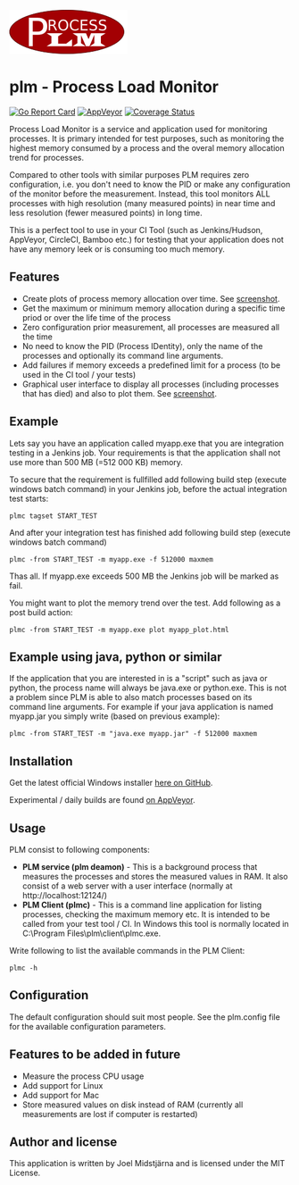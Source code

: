 ![GitHub Logo](/images/logo.png)

# plm - Process Load Monitor

[![Go Report Card](https://goreportcard.com/badge/github.com/midstar/plm)](https://goreportcard.com/report/github.com/midstar/plm)
[![AppVeyor](https://ci.appveyor.com/api/projects/status/github/midstar/plm?svg=true)](https://ci.appveyor.com/project/midstar/plm)
[![Coverage Status](https://coveralls.io/repos/github/midstar/plm/badge.svg?branch=master)](https://coveralls.io/github/midstar/plm?branch=master)

Process Load Monitor is a service and application used for monitoring processes. It is primary intended for test purposes, such as monitoring the highest memory consumed by a process and the overal memory allocation trend for processes.

Compared to other tools with similar purposes PLM requires zero configuration, i.e. you don't need to know the PID or make any configuration of the monitor before the measurement. Instead, this tool monitors ALL processes with high resolution (many measured points) in near time and less resolution (fewer measured points) in long time. 

This is a perfect tool to use in your CI Tool (such as Jenkins/Hudson, AppVeyor, CircleCI, Bamboo etc.) for testing that your application does not have any memory leek or is consuming too much memory.

## Features

* Create plots of process memory allocation over time. See [screenshot](images/screenshot_plot.png).
* Get the maximum or minimum memory allocation during a specific time priod or over the life time of the process
* Zero configuration prior measurement, all processes are measured all the time
* No need to know the PID (Process IDentity), only the name of the processes and optionally its command line arguments.
* Add failures if memory exceeds a predefined limit for a process (to be used in the CI tool / your tests)
* Graphical user interface to display all processes (including processes that has died) and also to plot them. See [screenshot](images/screenshot_overview.png).

## Example

Lets say you have an application called myapp.exe that you are integration testing in a Jenkins job. Your requirements is that the application shall not use more than 500 MB (=512 000 KB) memory.

To secure that the requirement is fullfilled add following build step (execute windows batch command) in your Jenkins job, before the actual integration test starts:

    plmc tagset START_TEST

And after your integration test has finished add following build step (execute windows batch command)

    plmc -from START_TEST -m myapp.exe -f 512000 maxmem

Thas all. If myapp.exe exceeds 500 MB the Jenkins job will be marked as fail.

You might want to plot the memory trend over the test. Add following as a post build action:

    plmc -from START_TEST -m myapp.exe plot myapp_plot.html

## Example using java, python or similar

If the application that you are interested in is a "script" such as java or python, the process name will always be java.exe or python.exe. This is not a problem since PLM is able to also match processes based on its command line arguments. For example if your java application is named myapp.jar you simply write (based on previous example):

    plmc -from START_TEST -m "java.exe myapp.jar" -f 512000 maxmem 

## Installation

Get the latest official Windows installer [here on GitHub](https://github.com/midstar/plm/releases).

Experimental / daily builds are found [on AppVeyor](https://ci.appveyor.com/project/midstar/plm/build/artifacts).

## Usage

PLM consist to following components:

* **PLM service (plm deamon)** - This is a background process that measures the processes and stores the measured values in RAM. It also consist of a web server with a user interface (normally at http://localhost:12124/) 
* **PLM Client (plmc)** - This is a command line application for listing processes, checking the maximum memory etc. It is intended to be called from your test tool / CI. In Windows this tool is normally located in C:\Program Files\plm\client\plmc.exe.

Write following to list the available commands in the PLM Client:

    plmc -h

## Configuration

The default configuration should suit most people. See the plm.config file for the available configuration parameters.

## Features to be added in future

* Measure the process CPU usage
* Add support for Linux
* Add support for Mac
* Store measured values on disk instead of RAM (currently all measurements are lost if computer is restarted)

## Author and license

This application is written by Joel Midstjärna and is licensed under the MIT License.